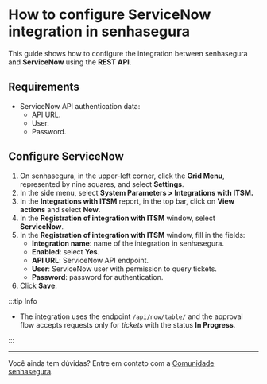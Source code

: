 
# How to configure ServiceNow integration in senhasegura

This guide shows how to configure the integration between senhasegura and **ServiceNow** using the **REST API**.

## Requirements

* ServiceNow API authentication data:  
  * API URL.  
  * User.  
  * Password.

## Configure ServiceNow

1. On senhasegura, in the upper-left corner, click the **Grid Menu**, represented by nine squares, and select **Settings**.  
2. In the side menu, select **System Parameters \> Integrations with ITSM.**  
3. In the **Integrations with ITSM** report, in the top bar, click on **View actions** and select **New**.  
4. In the **Registration of integration with ITSM** window, select **ServiceNow**.  
5. In the **Registration of integration with ITSM** window, fill in the fields:  
   * **Integration name**: name of the integration in senhasegura.  
   * **Enabled**: select **Yes**.  
   * **API URL**: ServiceNow API endpoint.  
   * **User**: ServiceNow user with permission to query tickets.  
   * **Password**: password for authentication.  
6. Click **Save**.

:::tip Info

* The integration uses the endpoint `/api/now/table/`  and the approval flow accepts requests only for *tickets* with the status **In Progress**.

:::

---

Você ainda tem dúvidas? Entre em contato com a [Comunidade senhasegura](https://community.senhasegura.io/).